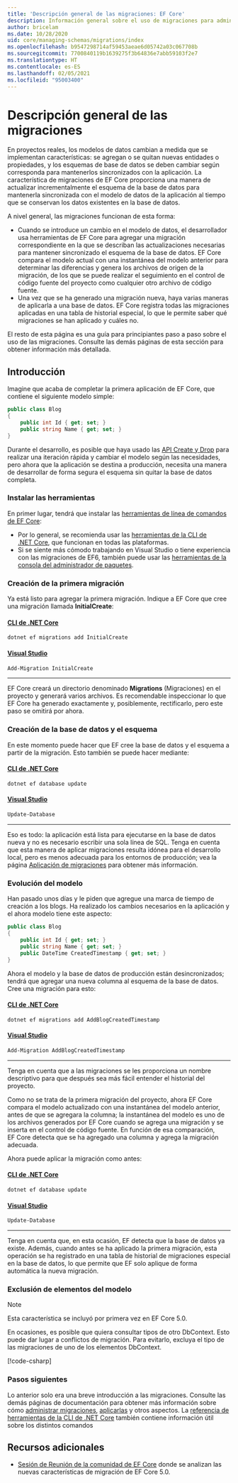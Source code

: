 ```yaml
---
title: 'Descripción general de las migraciones: EF Core'
description: Información general sobre el uso de migraciones para administrar esquemas de base de datos con Entity Framework Core
author: bricelam
ms.date: 10/28/2020
uid: core/managing-schemas/migrations/index
ms.openlocfilehash: b9547298714af59453aeae6d05742a03c067708b
ms.sourcegitcommit: 7700840119b1639275f3b64836e7abb59103f2e7
ms.translationtype: HT
ms.contentlocale: es-ES
ms.lasthandoff: 02/05/2021
ms.locfileid: "95003400"
---
```

# <a name="migrations-overview"></a>Descripción general de las migraciones

En proyectos reales, los modelos de datos cambian a medida que se implementan características: se agregan o se quitan nuevas entidades o propiedades, y los esquemas de base de datos se deben cambiar según corresponda para mantenerlos sincronizados con la aplicación. La característica de migraciones de EF Core proporciona una manera de actualizar incrementalmente el esquema de la base de datos para mantenerla sincronizada con el modelo de datos de la aplicación al tiempo que se conservan los datos existentes en la base de datos.

A nivel general, las migraciones funcionan de esta forma:

* Cuando se introduce un cambio en el modelo de datos, el desarrollador usa herramientas de EF Core para agregar una migración correspondiente en la que se describan las actualizaciones necesarias para mantener sincronizado el esquema de la base de datos. EF Core compara el modelo actual con una instantánea del modelo anterior para determinar las diferencias y genera los archivos de origen de la migración, de los que se puede realizar el seguimiento en el control de código fuente del proyecto como cualquier otro archivo de código fuente.
* Una vez que se ha generado una migración nueva, haya varias maneras de aplicarla a una base de datos. EF Core registra todas las migraciones aplicadas en una tabla de historial especial, lo que le permite saber qué migraciones se han aplicado y cuáles no.

El resto de esta página es una guía para principiantes paso a paso sobre el uso de las migraciones. Consulte las demás páginas de esta sección para obtener información más detallada.

## <a name="getting-started"></a>Introducción

Imagine que acaba de completar la primera aplicación de EF Core, que contiene el siguiente modelo simple:

```csharp
public class Blog
{
    public int Id { get; set; }
    public string Name { get; set; }
}
```

Durante el desarrollo, es posible que haya usado las [API Create y Drop](xref:core/managing-schemas/ensure-created) para realizar una iteración rápida y cambiar el modelo según las necesidades, pero ahora que la aplicación se destina a producción, necesita una manera de desarrollar de forma segura el esquema sin quitar la base de datos completa.

### <a name="install-the-tools"></a>Instalar las herramientas

En primer lugar, tendrá que instalar las [herramientas de línea de comandos de EF Core](xref:core/cli/index):

* Por lo general, se recomienda usar las [herramientas de la CLI de .NET Core](xref:core/cli/dotnet), que funcionan en todas las plataformas.
* Si se siente más cómodo trabajando en Visual Studio o tiene experiencia con las migraciones de EF6, también puede usar las [ herramientas de la consola del administrador de paquetes](xref:core/cli/powershell).

### <a name="create-your-first-migration"></a>Creación de la primera migración

Ya está listo para agregar la primera migración. Indique a EF Core que cree una migración llamada **InitialCreate**:

#### <a name="net-core-cli"></a>[CLI de .NET Core](#tab/dotnet-core-cli)

```dotnetcli
dotnet ef migrations add InitialCreate
```

#### <a name="visual-studio"></a>[Visual Studio](#tab/vs)

```powershell
Add-Migration InitialCreate
```

***

EF Core creará un directorio denominado **Migrations** (Migraciones) en el proyecto y generará varios archivos. Es recomendable inspeccionar lo que EF Core ha generado exactamente y, posiblemente, rectificarlo, pero este paso se omitirá por ahora.

### <a name="create-your-database-and-schema"></a>Creación de la base de datos y el esquema

En este momento puede hacer que EF cree la base de datos y el esquema a partir de la migración. Esto también se puede hacer mediante:

#### <a name="net-core-cli"></a>[CLI de .NET Core](#tab/dotnet-core-cli)

```dotnetcli
dotnet ef database update
```

#### <a name="visual-studio"></a>[Visual Studio](#tab/vs)

```powershell
Update-Database
```

***

Eso es todo: la aplicación está lista para ejecutarse en la base de datos nueva y no es necesario escribir una sola línea de SQL. Tenga en cuenta que esta manera de aplicar migraciones resulta idónea para el desarrollo local, pero es menos adecuada para los entornos de producción; vea la página [Aplicación de migraciones](xref:core/managing-schemas/migrations/applying) para obtener más información.

### <a name="evolving-your-model"></a>Evolución del modelo

Han pasado unos días y le piden que agregue una marca de tiempo de creación a los blogs. Ha realizado los cambios necesarios en la aplicación y el ahora modelo tiene este aspecto:

```csharp
public class Blog
{
    public int Id { get; set; }
    public string Name { get; set; }
    public DateTime CreatedTimestamp { get; set; }
}
```

Ahora el modelo y la base de datos de producción están desincronizados; tendrá que agregar una nueva columna al esquema de la base de datos. Cree una migración para esto:

#### <a name="net-core-cli"></a>[CLI de .NET Core](#tab/dotnet-core-cli)

```dotnetcli
dotnet ef migrations add AddBlogCreatedTimestamp
```

#### <a name="visual-studio"></a>[Visual Studio](#tab/vs)

```powershell
Add-Migration AddBlogCreatedTimestamp
```

***

Tenga en cuenta que a las migraciones se les proporciona un nombre descriptivo para que después sea más fácil entender el historial del proyecto.

Como no se trata de la primera migración del proyecto, ahora EF Core compara el modelo actualizado con una instantánea del modelo anterior, antes de que se agregara la columna; la instantánea del modelo es uno de los archivos generados por EF Core cuando se agrega una migración y se inserta en el control de código fuente. En función de esa comparación, EF Core detecta que se ha agregado una columna y agrega la migración adecuada.

Ahora puede aplicar la migración como antes:

<!--markdownlint-disable MD024-->

#### <a name="net-core-cli"></a>[CLI de .NET Core](#tab/dotnet-core-cli)

```dotnetcli
dotnet ef database update
```

#### <a name="visual-studio"></a>[Visual Studio](#tab/vs)

```powershell
Update-Database
```

<!--markdownlint-enable MD024-->

***

Tenga en cuenta que, en esta ocasión, EF detecta que la base de datos ya existe. Además, cuando antes se ha aplicado la primera migración, esta operación se ha registrado en una tabla de historial de migraciones especial en la base de datos, lo que permite que EF solo aplique de forma automática la nueva migración.

### <a name="excluding-parts-of-your-model"></a>Exclusión de elementos del modelo

> [!NOTE]
> Esta característica se incluyó por primera vez en EF Core 5.0.

En ocasiones, es posible que quiera consultar tipos de otro DbContext. Esto puede dar lugar a conflictos de migración. Para evitarlo, excluya el tipo de las migraciones de uno de los elementos DbContext.

[!code-csharp[](../../../../samples/core/Modeling/FluentAPI/TableExcludeFromMigrations.cs#TableExcludeFromMigrations)]

### <a name="next-steps"></a>Pasos siguientes

Lo anterior solo era una breve introducción a las migraciones. Consulte las demás páginas de documentación para obtener más información sobre cómo [administrar migraciones](xref:core/managing-schemas/migrations/managing), [aplicarlas](xref:core/managing-schemas/migrations/applying) y otros aspectos. La [referencia de herramientas de la CLI de .NET Core](xref:core/cli/index) también contiene información útil sobre los distintos comandos

## <a name="additional-resources"></a>Recursos adicionales

* [Sesión de Reunión de la comunidad de EF Core](https://www.youtube.com/watch?v=mSsGERmrhnE&list=PLdo4fOcmZ0oX-DBuRG4u58ZTAJgBAeQ-t&index=20) donde se analizan las nuevas características de migración de EF Core 5.0.
